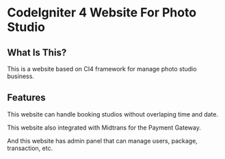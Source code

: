 # CodeIgniter 4 Website For Photo Studio

## What Is This?

This is a website based on CI4 framework for manage photo studio business.

## Features

This website can handle booking studios without overlaping time and date.

This website also integrated with Midtrans for the Payment Gateway.

And this website has admin panel that can manage users, package, transaction, etc.
